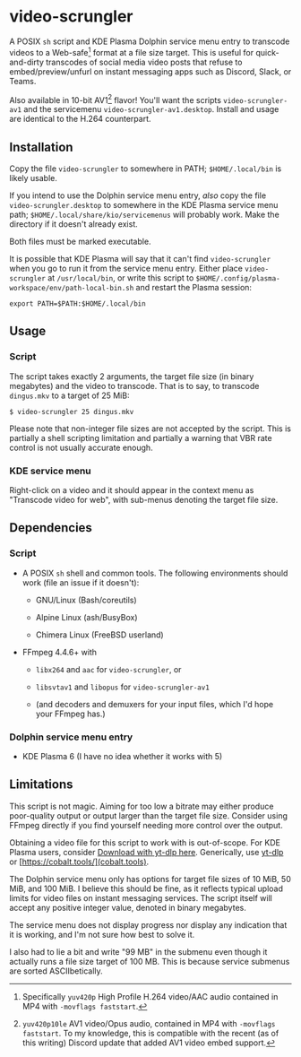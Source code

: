 # video-scrungler

A POSIX `sh` script and KDE Plasma Dolphin service menu entry to
transcode videos to a Web-safe[^1] format at a file size target.
This is useful for quick-and-dirty transcodes of social media video posts
that refuse to embed/preview/unfurl
on instant messaging apps such as Discord, Slack, or Teams.

Also available in 10-bit AV1[^2] flavor!
You'll want the scripts `video-scrungler-av1`
and the servicemenu `video-scrungler-av1.desktop`.
Install and usage are identical to the H.264 counterpart.

## Installation

Copy the file `video-scrungler` to somewhere in PATH;
`$HOME/.local/bin` is likely usable.

If you intend to use the Dolphin service menu entry,
*also* copy the file `video-scrungler.desktop`
to somewhere in the KDE Plasma service menu path;
`$HOME/.local/share/kio/servicemenus` will probably work.
Make the directory if it doesn't already exist.

Both files must be marked executable.

It is possible that KDE Plasma will say that it can't find
`video-scrungler` when you go to run it from the service menu entry.
Either place `video-scrungler` at `/usr/local/bin`, or
write this script to
`$HOME/.config/plasma-workspace/env/path-local-bin.sh`
and restart the Plasma session:

```
export PATH=$PATH:$HOME/.local/bin
```

## Usage

### Script

The script takes exactly 2 arguments,
the target file size (in binary megabytes)
and the video to transcode.
That is to say, to transcode `dingus.mkv`
to a target of 25 MiB:

```console
$ video-scrungler 25 dingus.mkv
```

Please note that non-integer file sizes are not accepted by the script.
This is partially a shell scripting limitation
and partially a warning that VBR rate control
is not usually accurate enough.

### KDE service menu

Right-click on a video
and it should appear in the context menu as "Transcode video for web",
with sub-menus denoting the target file size.

## Dependencies

### Script

* A POSIX `sh` shell and common tools.
  The following environments should work (file an issue if it doesn't):

    * GNU/Linux (Bash/coreutils)

    * Alpine Linux (ash/BusyBox)

    * Chimera Linux (FreeBSD userland)

* FFmpeg 4.4.6+ with

    * `libx264` and `aac` for `video-scrungler`, or

    * `libsvtav1` and `libopus` for `video-scrungler-av1`

    * (and decoders and demuxers for your input files,
       which I'd hope your FFmpeg has.)

### Dolphin service menu entry

* KDE Plasma 6 (I have no idea whether it works with 5)

## Limitations

This script is not magic.
Aiming for too low a bitrate
may either produce poor-quality output or
output larger than the target file size.
Consider using FFmpeg directly
if you find yourself needing more control over the output.

Obtaining a video file for this script to work with is out-of-scope.
For KDE Plasma users, consider
[Download with yt-dlp here](https://store.kde.org/p/2012539/).
Generically, use [yt-dlp](https://github.com/yt-dlp/yt-dlp/)
or [https://cobalt.tools/](cobalt.tools).

The Dolphin service menu only has options for
target file sizes of 10 MiB, 50 MiB, and 100 MiB.
I believe this should be fine,
as it reflects typical upload limits for video files
on instant messaging services.
The script itself will accept any
positive integer value, denoted in binary megabytes.

The service menu does not display progress nor
display any indication that it is working,
and I'm not sure how best to solve it.

I also had to lie a bit and write "99 MB" in the submenu
even though it actually runs a file size target of 100 MB.
This is because service submenus are sorted ASCIIbetically.

[^1]: Specifically `yuv420p` High Profile H.264 video/AAC audio
      contained in MP4 with `-movflags faststart`.

[^2]: `yuv420p10le` AV1 video/Opus audio,
      contained in MP4 with `-movflags faststart`.
      To my knowledge, this is compatible with the recent
      (as of this writing) Discord update that added AV1 video embed support.
